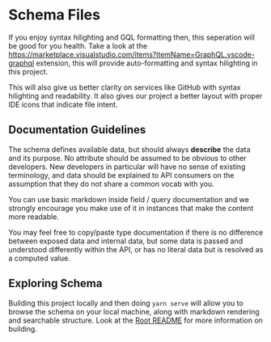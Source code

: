 # Schema Files

If you enjoy syntax hilighting and GQL formatting then, this seperation will be good for you health.
Take a look at the https://marketplace.visualstudio.com/items?itemName=GraphQL.vscode-graphql extension, this will provide auto-formatting and syntax hilighting in this project.

This will also give us better clarity on services like GitHub with syntax hilighting and readability. It also gives our project a better layout with proper IDE icons that indicate file intent.

## Documentation Guidelines

The schema defines available data, but should always **describe** the data and its purpose. No attribute should be assumed to be obvious to other developers. New developers in particular will have no sense of existing terminology, and data should be explained to API consumers on the assumption that they do not share a common vocab with you.

You can use basic markdown inside field / query documentation and we strongly encourage you make use of it in instances that make the content more readable.

You may feel free to copy/paste type documentation if there is no difference between exposed data and internal data, but some data is passed and understood differently within the API, or has no literal data but is resolved as a computed value.

## Exploring Schema

Building this project locally and then doing `yarn serve` will allow you to browse the schema on your local machine, along with markdown rendering and searchable structure. Look at the [Root README](../../../README.md) for more information on building.
